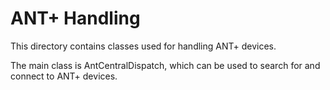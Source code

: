 # ANT+ Handling

This directory contains classes used for handling ANT+ devices.

The main class is AntCentralDispatch, which can be used to search for and
connect to ANT+ devices.
